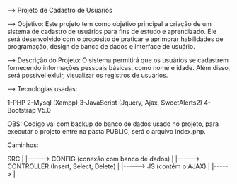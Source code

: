 --> Projeto de Cadastro de Usuários

--> Objetivo:
Este projeto tem como objetivo principal a criação de um sistema de cadastro de usuários para fins de estudo e aprendizado. Ele será desenvolvido com o propósito de praticar e aprimorar habilidades de programação, design de banco de dados e interface de usuário.

--> Descrição do Projeto:
O sistema permitirá que os usuários se cadastrem fornecendo informações pessoais básicas, como nome e idade. Além disso, será possível exluir, visualizar os registros de usuários.

--> Tecnologias usadas:

1-PHP
2-Mysql (Xampp)
3-JavaScript (Jquery, Ajax, SweetAlerts2)
4-Bootstrap V5.0

OBS: Codigo vai com backup do banco de dados usado no projeto, para executar o projeto entre na pasta PUBLIC, será o arquivo index.php.

Caminhos:

SRC
|
|-----> CONFIG (conexão com banco de dados)
|
|-----> CONTROLLER (Insert, Select, Delete)
|
|-----> JS (contém o AJAX)
|
|----->
|



